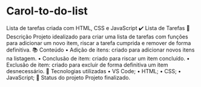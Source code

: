 # Carol-to-do-list
Lista de tarefas criada com HTML, CSS e JavaScript
✔️ Lista de Tarefas
📝 Descrição
Projeto idealizado para criar uma lista de tarefas com funções para adicionar um novo item, riscar a tarefa cumprida e remover de forma definitiva.
📚 Conteúdo
•	Adição de itens: criado para adicionar novos itens na listagem.
•	Conclusão de item: criado para riscar um item concluído.
•	Exclusão de item: criado para excluir de forma definitiva um item desnecessário.
🔧 Tecnologias utilizadas
•	VS Code;
•	HTML;
•	CSS;
•	JavaScript;
🎯 Status do projeto
Projeto finalizado.
